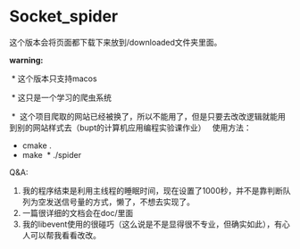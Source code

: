 # Socket_spider


这个版本会将页面都下载下来放到/downloaded文件夹里面。

**warning:**



  *  这个版本只支持macos
  
  *  这只是一个学习的爬虫系统
 
  *  这个项目爬取的网站已经被换了，所以不能用了，但是只要去改改逻辑就能用到别的网站样式去（bupt的计算机应用编程实验课作业）
  
使用方法：
 
  * cmake .
  * make
  * ./spider
  
Q&A:

1. 我的程序结束是利用主线程的睡眠时间，现在设置了1000秒，并不是靠判断队列为空发送信号量的方式，懒了，不想去实现了。
2. 一篇很详细的文档会在doc/里面
3. 我的libevent使用的很碰巧（这么说是不是显得很不专业，但确实如此），有心人可以帮我看看改改。
